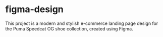 # figma-design
This project is a modern and stylish e-commerce landing page design for the Puma Speedcat OG shoe collection, created using Figma.
